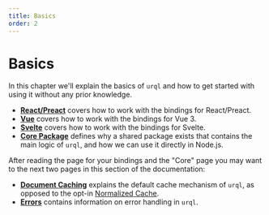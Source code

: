 ```yaml
---
title: Basics
order: 2
---
```


# Basics

In this chapter we'll explain the basics of `urql` and how to get started with using it without any
prior knowledge.

- [**React/Preact**](./react-preact.md) covers how to work with the bindings for React/Preact.
- [**Vue**](./vue.md) covers how to work with the bindings for Vue 3.
- [**Svelte**](./svelte.md) covers how to work with the bindings for Svelte.
- [**Core Package**](./core.md) defines why a shared package exists that contains the main
  logic of `urql`, and how we can use it directly in Node.js.

After reading the page for your bindings and the "Core" page you may want to the next two pages in
this section of the documentation:

- [**Document Caching**](./document-caching.md) explains the default cache mechanism of `urql`, as opposed to the opt-in
  [Normalized Cache](../graphcache/normalized-caching.md).
- [**Errors**](../basics/errors.md) contains information on error handling in `urql`.
